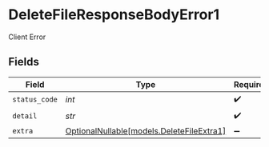 # DeleteFileResponseBodyError1

Client Error


## Fields

| Field                                                                      | Type                                                                       | Required                                                                   | Description                                                                |
| -------------------------------------------------------------------------- | -------------------------------------------------------------------------- | -------------------------------------------------------------------------- | -------------------------------------------------------------------------- |
| `status_code`                                                              | *int*                                                                      | :heavy_check_mark:                                                         | N/A                                                                        |
| `detail`                                                                   | *str*                                                                      | :heavy_check_mark:                                                         | N/A                                                                        |
| `extra`                                                                    | [OptionalNullable[models.DeleteFileExtra1]](../models/deletefileextra1.md) | :heavy_minus_sign:                                                         | N/A                                                                        |